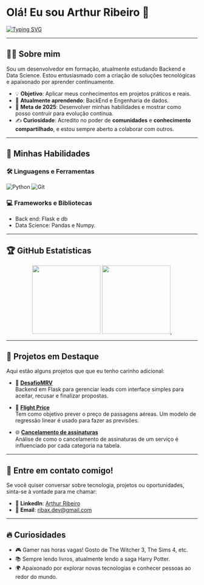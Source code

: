 # Olá! Eu sou Arthur Ribeiro 👋

[![Typing SVG](https://readme-typing-svg.herokuapp.com?font=Fira+Code&pause=1000&color=36F709&width=435&lines=Desenvolvedor+apaixonado+por+tech;Buscando+solu%C3%A7%C3%B5es+inovadoras)](https://git.io/typing-svg)

---

## 👨‍💻 Sobre mim

Sou um desenvolvedor em formação, atualmente estudando Backend e Data Science. Estou entusiasmado com a criação de soluções tecnológicas e apaixonado por aprender continuamente. 

- 💡 **Objetivo**: Aplicar meus conhecimentos em projetos práticos e reais.
- 🌱 **Atualmente aprendendo**: BackEnd e Engenharia de dados.
- 🎯 **Meta de 2025**: Desenvolver minhas habilidades e mostrar como posso contruir para evolução continua.
- ✍️ **Curiosidade**: Acredito no poder de **comunidades** e **conhecimento compartilhado**, e estou sempre aberto a colaborar com outros.


---

## 🚀 Minhas Habilidades

### 🛠️ Linguagens e Ferramentas
![Python](https://img.shields.io/badge/-Python-3776AB?style=for-the-badge&logo=python&logoColor=white)
![Git](https://img.shields.io/badge/-Git-F05032?style=for-the-badge&logo=git&logoColor=white)

### 💻 Frameworks e Bibliotecas
- Back end: Flask e db
- Data Science: Pandas e Numpy.

---

## 🏆 GitHub Estatísticas

<div align="center">
  <img height="180em" src="https://github-readme-stats.vercel.app/api?username=arthurrsn&show_icons=true&theme=dracula"/>
  <img height="180em" src="https://github-readme-stats.vercel.app/api/top-langs/?username=arthurrsn&layout=compact&langs_count=7&theme=dracula"/>,
</div>

---

## 🌟 Projetos em Destaque

Aqui estão alguns projetos que que eu tenho carinho adicional:

- 🔧 **[DesafioMRV](https://github.com/arthurrsn/DesafioMRV)**  
  Backend em Flask para gerenciar leads com interface simples para aceitar, recusar e finalizar propostas.

- 🚀 **[Flight Price](https://github.com/arthurrsn/flight-price)**  
  Tem como objetivo prever o preço de passagens aéreas. Um modelo de regressão linear é usado para fazer as previsões.

- 🌐 **[Cancelamento de assinaturas](https://github.com/arthurrsn/Cancelamento_de_Assinatura---DataScience)**  
  Análise de como o cancelamento de assinaturas de um serviço é influenciado por cada categoria na tabela.

---

## 💬 Entre em contato comigo!

Se você quiser conversar sobre tecnologia, projetos ou oportunidades, sinta-se à vontade para me chamar:

- 💼 **LinkedIn**: [Arthur Ribeiro](https://www.linkedin.com/in/arthur-ribeiro2007)
- 📧 **Email**: [ribax.dev@gmail.com](mailto:ribax.dev@gmail.com)

---

## 🔥 Curiosidades

- 🎮 Gamer nas horas vagas! Gosto de The Witcher 3, The Sims 4, etc.
- 📚 Sempre lendo livros, atualmente lendo a saga Harry Potter.
- 🌍 Apaixonado por explorar novas tecnologias e conhecer pessoas ao redor do mundo.
